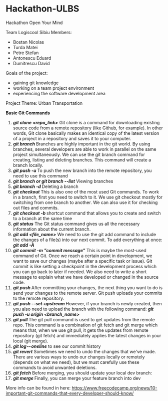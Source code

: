# Hackathon-ULBS
Hackathon Open Your Mind

Team Logiscool Sibiu
Members:
- Bostan Nicolas
- Turda Matei
- Petre Stefan
- Antonescu Eduard
- Dumitrescu David

Goals of the project:
- gaining git knowledge
- working on a team project environment
- experiencing the software development area

Project Theme: Urban Transportation

____Basic Git Commands____

1) **_git clone <repo_link>_**
    Git clone is a command for downloading existing source code from a remote repository (like Github, for example). In other words, Git clone basically makes an identical copy of the latest version of a project in a repository and saves it to your computer.
2) **_git branch <branch-name>_**
    Branches are highly important in the git world. By using branches, several developers are able to work in parallel on the same project simultaneously. We can use the git branch command for creating, listing and deleting branches. This command will create a branch locally.
3) **_git push -u <remote> <branch-name>_**
    To push the new branch into the remote repository, you need to use this command
4) **_git branch or git branch --list_**
    Viewing branches
5) **_git branch -d <branch-name>_**
    Deleting a branch
6) **_git checkout <name-of-your-branch>_**
    This is also one of the most used Git commands. To work in a branch, first you need to switch to it. We use git checkout mostly for switching from one branch to another. We can also use it for checking out files and commits.
7) **_git checkout -b <name-of-your-branch>_**
    shortcut command that allows you to create and switch to a branch at the same time
8) **_git status_**
    The Git status command gives us all the necessary information about the current branch. 
9) **_git add <file_name>_**
    We need to use the git add command to include the changes of a file(s) into our next commit.
    To add everything at once: **_git add -A_**
10) **_git commit -m "commit message"_**
    This is maybe the most-used command of Git. Once we reach a certain point in development, we want to save our changes (maybe after a specific task or issue).
    Git commit is like setting a checkpoint in the development process which you can go back to later if needed.
    We also need to write a short message to explain what we have developed or changed in the source code.
11) **_git push <remote> <branch-name>_**
    After committing your changes, the next thing you want to do is send your changes to the remote server. Git push uploads your commits to the remote repository.
12) **_git push --set-upstream <remote> <name-of-your-branch>_**
    However, if your branch is newly created, then you also need to upload the branch with the following command: **_git push -u origin <branch_name>_**
13) **_git pull <remote>_**
    The git pull command is used to get updates from the remote repo. This command is a combination of git fetch and git merge which means that, when we use git pull, it gets the updates from remote repository (git fetch) and immediately applies the latest changes in your local (git merge).
14) **_git log -- oneline_**
    to see our commit history
15) **_git revert_**
    Sometimes we need to undo the changes that we've made. There are various ways to undo our changes locally or remotely (depends on what we need), but we must carefully use these commands to avoid unwanted deletions.
16) **_git fetch_**
    Before merging, you should update your local dev branch:
17) **_git merge <branch-name>_**
    Finally, you can merge your feature branch into dev

More info can be found in here: https://www.freecodecamp.org/news/10-important-git-commands-that-every-developer-should-know/
